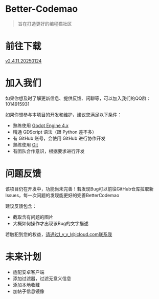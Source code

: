 # Better-Codemao

> 旨在打造更好的编程猫社区

# 前往下载

[v2.4.11.20250124](https://github.com/LuYingYiLong/Better-Codemao/releases/tag/v2.4.11.20250124)

# 加入我们

如果你想及时了解更新信息、提供反馈、闲聊等，可以加入我们的QQ群：1014915931

如果你想参与本项目的开发和维护，建议您满足以下条件：
- 熟练使用 [Godot Engine 4.x](https://godotengine.org/)
- 精通 GDScript 语法（跟 Python 差不多）
- 有 GitHub 账号，会使用 GitHub 进行协作开发
- 熟练使用 [Git](https://www.liaoxuefeng.com/wiki/896043488029600)
- 有团队合作意识，根据要求进行开发

# 问题反馈

该项目仍在开发中，功能尚未完善！若发现Bug可以前往GitHub仓库拉取新Issues，每一次问题的发现能更好的完善BetterCodemao

建议反馈包含：
- 截取含有问题的图片
- 大概如何操作才出现该Bug的文字描述

若触犯到您的权益，请通过l_y_y_l@icloud.com联系我

# 未来计划

- 适配安卓客户端
- 添加过滤器，过滤无意义信息
- 添加本地收藏
- 加帖子信息镜像
